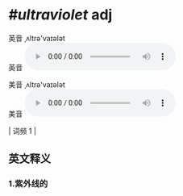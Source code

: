 # ***\#ultraviolet*** adj
英音 ˌʌltrə'vaɪələt  
英音
<audio src="./media/ultraviolet1.aac" controls="controls"></audio>

美音 ˌʌltrə'vaɪələt  
美音
<audio src="./media/ultraviolet2.aac" controls="controls"></audio>



| 词频 1 |  

英文释义
---
### 1.**紫外线的**  


